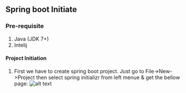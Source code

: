 ## Spring boot Initiate

### Pre-requisite
1. Java (JDK 7+)
2. Intelij

#### Project Initiation

1. First we have to create spring boot project. Just go to File->New->Project then select spring initializr from left menue & get the bellow page:
![alt text](https://raw.githubusercontent.com/rakib09/LearningJava/master/assets/1.PNG "Spring project initiate")